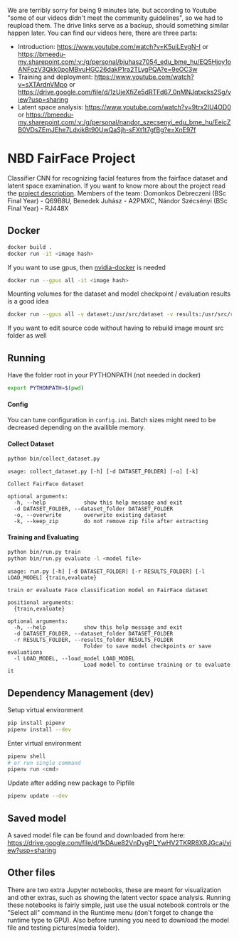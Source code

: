 We are terribly sorry for being 9 minutes late, but according to Youtube "some of our videos didn't meet the community guidelines", so we had to reupload them. The drive links serve as a backup, should something similar happen later.
You can find our videos here, there are three parts:
- Introduction: https://www.youtube.com/watch?v=K5uiLEvgN-I or https://bmeedu-my.sharepoint.com/:v:/g/personal/bjuhasz7054_edu_bme_hu/EQ5Hjoy1oANFozV3Qkk0poMBvuHGC26dakP1ra2TLygPQA?e=9eOC3w
- Training and deployment: https://www.youtube.com/watch?v=sXTArdnVMpo or https://drive.google.com/file/d/1zUjeXfiZe5dRTFd67_0nMNJqtxcks2Sg/view?usp=sharing
- Latent space analysis: https://www.youtube.com/watch?v=9trx2IU4OD0 or https://bmeedu-my.sharepoint.com/:v:/g/personal/nandor_szecsenyi_edu_bme_hu/EeicZB0VDsZEmJEhe7LdxikBt90UwQaSjh-sFXt1t7gfBg?e=XnE97f
# NBD FairFace Project

Classifier CNN for recognizing facial features from the fairface dataset and latent space examination.
If you want to know more about the project read the [project description](project_description.md).
Members of the team: Domonkos Debreczeni (BSc Final Year) - Q69B8U, Benedek Juhász - A2PMXC, Nándor Szécsényi (BSc Final Year) - RJ448X

## Docker
```bash
docker build .
docker run -it <image hash>
```
If you want to use gpus, then [nvidia-docker](https://github.com/NVIDIA/nvidia-docker) is needed
```bash
docker run --gpus all -it <image hash>
```
Mounting volumes for the dataset and model checkpoint / evaluation results is a good idea
```bash
docker run --gpus all -v dataset:/usr/src/dataset -v results:/usr/src/results <image hash>
```
If you want to edit source code without having to rebuild image mount src folder as well

## Running
Have the folder root in your PYTHONPATH (not needed in docker)
```bash
export PYTHONPATH=$(pwd)
```


#### Config
You can tune configuration in `config.ini`.
Batch sizes might need to be decreased depending on the availible memory.

#### Collect Dataset
```bash
python bin/collect_dataset.py
```
```
usage: collect_dataset.py [-h] [-d DATASET_FOLDER] [-o] [-k]

Collect FairFace dataset

optional arguments:
  -h, --help            show this help message and exit
  -d DATASET_FOLDER, --dataset_folder DATASET_FOLDER
  -o, --overwrite       overwrite existing dataset
  -k, --keep_zip        do not remove zip file after extracting
```

#### Training and Evaluating
```bash
python bin/run.py train
python bin/run.py evaluate -l <model file>
```
```
usage: run.py [-h] [-d DATASET_FOLDER] [-r RESULTS_FOLDER] [-l LOAD_MODEL] {train,evaluate}

train or evaluate Face classification model on FairFace dataset

positional arguments:
  {train,evaluate}

optional arguments:
  -h, --help            show this help message and exit
  -d DATASET_FOLDER, --dataset_folder DATASET_FOLDER
  -r RESULTS_FOLDER, --results_folder RESULTS_FOLDER
                        Folder to save model checkpoints or save evaluations
  -l LOAD_MODEL, --load_model LOAD_MODEL
                        Load model to continue training or to evaluate it
```

## Dependency Management (dev)
Setup virtual environment
```bash
pip install pipenv
pipenv install --dev
```
Enter virtual environment
```bash
pipenv shell
# or run single command
pipenv run <cmd>
```
Update after adding new package to Pipfile
```bash
pipenv update --dev
```
## Saved model
A saved model file can be found and downloaded from here: https://drive.google.com/file/d/1kDAue82VnDygPI_YwHV2TKRR8XRJGcaj/view?usp=sharing
## Other files
There are two extra Jupyter notebooks, these are meant for visualization and other extras, such as showing the latent vector space analysis. Running these notebooks is fairly simple, just use the usual notebook controls or the "Select all" command in the Runtime menu (don't forget to change the runtime type to GPU). Also before running you need to download the model file and testing pictures(media folder).
